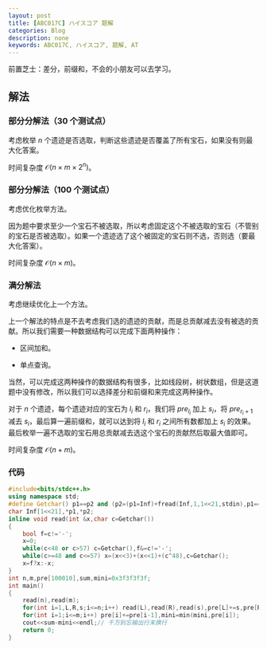 ```yaml
---
layout: post
title: [ABC017C] ハイスコア 题解
categories: Blog
description: none
keywords: ABC017C, ハイスコア, 题解, AT
---
```


前置芝士：差分，前缀和，不会的小朋友可以去学习。

## 解法

### 部分分解法（$30$ 个测试点）

考虑枚举 $n$ 个遗迹是否选取，判断这些遗迹是否覆盖了所有宝石，如果没有则最大化答案。

时间复杂度 $\mathcal{O}(n \times m \times 2^n)$。

### 部分分解法（$100$ 个测试点）

考虑优化枚举方法。

因为题中要求至少一个宝石不被选取，所以考虑固定这个不被选取的宝石（不管别的宝石是否被选取）。如果一个遗迹选了这个被固定的宝石则不选，否则选（要最大化答案）。

时间复杂度 $\mathcal{O}(n \times m)$。

### 满分解法

考虑继续优化上一个方法。

上一个解法的特点是不去考虑我们选的遗迹的贡献，而是总贡献减去没有被选的贡献。所以我们需要一种数据结构可以完成下面两种操作：

+ 区间加和。

+ 单点查询。

当然，可以完成这两种操作的数据结构有很多，比如线段树，树状数组，但是这道题中没有修改，所以我们可以选择差分和前缀和来完成这两种操作。

对于 $n$ 个遗迹，每个遗迹对应的宝石为 $l_i$ 和 $r_i$，我们将 $pre_{l_i}$ 加上 $s_i$，将 $pre_{r_i+1}$ 减去 $s_i$，最后算一遍前缀和，就可以达到将 $l_i$ 和 $r_i$ 之间所有数都加上 $s_i$ 的效果。最后枚举一遍不选取的宝石用总贡献减去选这个宝石的贡献然后取最大值即可。

时间复杂度 $\mathcal{O}(n + m)$。

### 代码

```cpp
#include<bits/stdc++.h>
using namespace std;
#define Getchar() p1==p2 and (p2=(p1=Inf)+fread(Inf,1,1<<21,stdin),p1==p2)?EOF:*p1++
char Inf[1<<21],*p1,*p2;
inline void read(int &x,char c=Getchar())
{
	bool f=c!='-';
	x=0;
	while(c<48 or c>57) c=Getchar(),f&=c!='-';
	while(c>=48 and c<=57) x=(x<<3)+(x<<1)+(c^48),c=Getchar();
	x=f?x:-x;
}
int n,m,pre[100010],sum,mini=0x3f3f3f3f;
int main()
{
	read(n),read(m);
	for(int i=1,L,R,s;i<=n;i++) read(L),read(R),read(s),pre[L]+=s,pre[R+1]-=s,sum+=s;
	for(int i=1;i<=m;i++) pre[i]+=pre[i-1],mini=min(mini,pre[i]);
	cout<<sum-mini<<endl;// 千万别忘输出行末换行
	return 0;
}
```